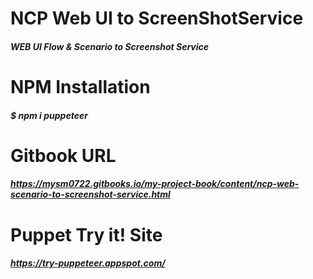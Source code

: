 # NCP Web UI to ScreenShotService
##### WEB UI Flow & Scenario to Screenshot Service

# NPM Installation
##### $ npm i puppeteer

# Gitbook URL
##### https://mysm0722.gitbooks.io/my-project-book/content/ncp-web-scenario-to-screenshot-service.html

# Puppet Try it! Site
##### https://try-puppeteer.appspot.com/
